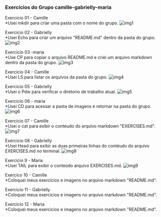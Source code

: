 ### Exercicios do Grupo camille-gabrielly-maria

Exercicio 01 - Camille  <br>
*Usei mkdir para criar uma pasta com o nome do grupo.
![img1](https://github.com/CamilleSoares/web-development-101/blob/master/2.0.0-linux-and-bash/2.1.0-exercises/2.1.1-2022/camille-gabrielly-maria/imagens/img-01.png?raw=true)

Exercicio 02 - Gabrielly <br>
*Usei Echo para criar um arquivo "README.md" dentro da pasta do grupo.
![img2](https://github.com/CamilleSoares/web-development-101/blob/master/2.0.0-linux-and-bash/2.1.0-exercises/2.1.1-2022/camille-gabrielly-maria/imagens/img.02.png?raw=true)

Exercicío 03 -maria <br>
*Use CP para copiar o arquivo README.md e criei um arquivo markdown dentro da pasta do grupo.
![img3](https://github.com/CamilleSoares/web-development-101/blob/master/2.0.0-linux-and-bash/2.1.0-exercises/2.1.1-2022/camille-gabrielly-maria/imagens/img.03.png?raw=true)

Exercicio 04 - Camille <br> 
*Usei LS para listar os arquivos da pasta do grupo.
![img4](https://github.com/CamilleSoares/web-development-101/blob/master/2.0.0-linux-and-bash/2.1.0-exercises/2.1.1-2022/camille-gabrielly-maria/imagens/img.04.png?raw=true)

Exercicio 05 - Gabrielly <br>
*Usei o Pdw para verificar o diretorio de trabalho atual.
![img5](https://github.com/CamilleSoares/web-development-101/blob/master/2.0.0-linux-and-bash/2.1.0-exercises/2.1.1-2022/camille-gabrielly-maria/imagens/img%2005.png?raw=true)

Exercicío 06 - maria <br>
*Usei CD para acessar a pasta de imagens e retornar na pasta do grupo.
![img6](https://github.com/CamilleSoares/web-development-101/blob/master/2.0.0-linux-and-bash/2.1.0-exercises/2.1.1-2022/camille-gabrielly-maria/imagens/img-06.png?raw=true)

Exercicio 07 - Camille <br>
*Usei o cat para exibir o conteudo do arquivo markdown "EXERCISES.md".
![img7](https://github.com/CamilleSoares/web-development-101/blob/master/2.0.0-linux-and-bash/2.1.0-exercises/2.1.1-2022/camille-gabrielly-maria/imagens/img.07.png?raw=true)

Exercicio 08 - Gabrielly <br>
*Usei Head para exibir as duas primeiras linhas do contéudo do arquivo EXERCISES.md no terminal.
![img8](https://github.com/CamilleSoares/web-development-101/blob/master/2.0.0-linux-and-bash/2.1.0-exercises/2.1.1-2022/camille-gabrielly-maria/imagens/img%2008.png?raw=true)

Exercicío 9 - Maria <br>
*Usei TAIL para exibir o conteúdo arquivo EXERCISES.md.
![img9](https://github.com/CamilleSoares/web-development-101/blob/master/2.0.0-linux-and-bash/2.1.0-exercises/2.1.1-2022/camille-gabrielly-maria/imagens/img-09.png?raw=true)

Exercico 10 - Camille <br>
*Coloquei meus exercicios e imagens no arquivo markdown "README.md".

Exercicio 11 - Gabrielly <br>
*Coloquei meus exercicios e imagens no arquivo markdown "README.md".

Exercicio 12 - Maria <br>
*Coloquei meus exercicios e imagens no arquivo markdown "README.md".

